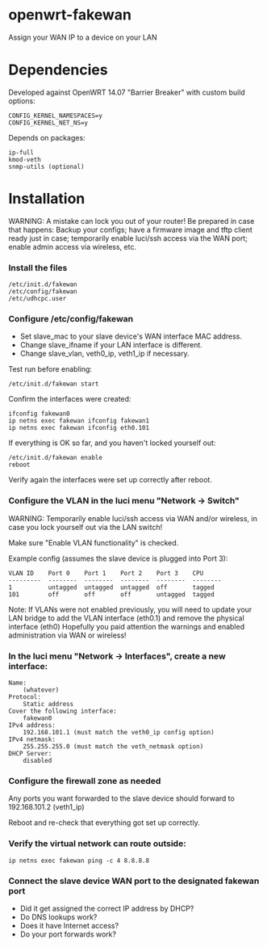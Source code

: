 openwrt-fakewan
===============

Assign your WAN IP to a device on your LAN

# Dependencies

Developed against OpenWRT 14.07 "Barrier Breaker" with custom build options:

	CONFIG_KERNEL_NAMESPACES=y
	CONFIG_KERNEL_NET_NS=y

Depends on packages:

	ip-full
	kmod-veth
	snmp-utils (optional)

# Installation

WARNING: A mistake can lock you out of your router!  Be prepared in case
that happens: Backup your configs; have a firmware image and tftp client
ready just in case; temporarily enable luci/ssh access via the WAN port;
enable admin access via wireless, etc.

### Install the files

	/etc/init.d/fakewan
	/etc/config/fakewan
	/etc/udhcpc.user

### Configure /etc/config/fakewan

* Set slave_mac to your slave device's WAN interface MAC address.
* Change slave_ifname if your LAN interface is different.
* Change slave_vlan, veth0_ip, veth1_ip if necessary.

Test run before enabling:

	/etc/init.d/fakewan start

Confirm the interfaces were created:

	ifconfig fakewan0
	ip netns exec fakewan ifconfig fakewan1
	ip netns exec fakewan ifconfig eth0.101

If everything is OK so far, and you haven't locked yourself out:

	/etc/init.d/fakewan enable
	reboot

Verify again the interfaces were set up correctly after reboot.

### Configure the VLAN in the luci menu "Network -> Switch"

WARNING: Temporarily enable luci/ssh access via WAN and/or
wireless, in case you lock yourself out via the LAN switch!

Make sure "Enable VLAN functionality" is checked.

Example config (assumes the slave device is plugged into Port 3):

	VLAN ID    Port 0    Port 1    Port 2    Port 3    CPU
	---------  --------  --------  --------  --------  --------
	1          untagged  untagged  untagged  off       tagged
	101        off       off       off       untagged  tagged

Note: If VLANs were not enabled previously, you will need to update
your LAN bridge to add the VLAN interface (eth0.1) and remove the
physical interface (eth0)  Hopefully you paid attention the warnings
and enabled administration via WAN or wireless!

### In the luci menu "Network -> Interfaces", create a new interface:

	Name:
		(whatever)
	Protocol:
		Static address
	Cover the following interface:
		fakewan0
	IPv4 address:
		192.168.101.1 (must match the veth0_ip config option)
	IPv4 netmask:
		255.255.255.0 (must match the veth_netmask option)
	DHCP Server:
		disabled

### Configure the firewall zone as needed

Any ports you want forwarded to the slave device should forward to 192.168.101.2 (veth1_ip)

Reboot and re-check that everything got set up correctly.

### Verify the virtual network can route outside:

	ip netns exec fakewan ping -c 4 8.8.8.8

### Connect the slave device WAN port to the designated fakewan port

* Did it get assigned the correct IP address by DHCP?
* Do DNS lookups work?
* Does it have Internet access?
* Do your port forwards work?

